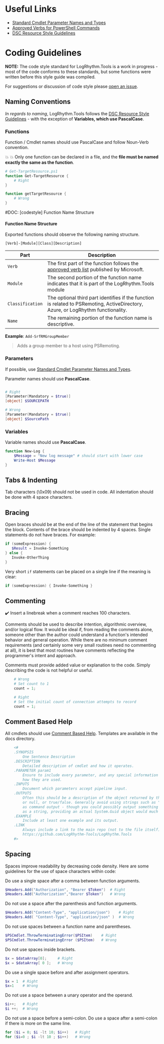 <!-- markdownlint-disable MD041 -->

# Useful Links

* [Standard Cmdlet Parameter Names and Types](https://docs.microsoft.com/en-us/powershell/scripting/developer/cmdlet/standard-cmdlet-parameter-names-and-types?view=powershell-5.1)
* [Approved Verbs for PowerShell Commands](https://docs.microsoft.com/en-us/powershell/scripting/developer/cmdlet/approved-verbs-for-windows-powershell-commands?view=powershell-5.1)
* [DSC Resource Style Guidelines](https://github.com/PowerShell/DscResources/blob/master/StyleGuidelines.md)

# Coding Guidelines

**NOTE:** The code style standard for LogRhythm.Tools is a work in progress - most of the code conforms to these standards, but some functions were written before this style guide was compiled.

For suggestions or discussion of code style please [open an issue](https://github.com/LogRhythm-Tools/LogRhythm.Tools/issues).

## Naming Conventions

*In regards to naming*, LogRhythm.Tools follows the [DSC Resource Style Guidelines](https://github.com/PowerShell/DscResources/blob/master/StyleGuidelines.md) - with the exception of **Variables, which use PascalCase**.

### Functions

Function / Cmdlet names should use PascalCase and follow Noun-Verb convention.

:boom: :boom: Only one function can be declared in a file, and the **file must be named exactly the same as the function**.

```powershell
# Get-TargetResource.ps1
function Get-TargetResource {
    # Right
}

function getTargetResource {
    # Wrong
}
```

#DOC: [codestyle] Function Name Structure
#### Function Name Structure

Exported functions should observe the following naming structure.

`[Verb]-[Module][Class][Description]`

| Part      | Description |
| ----------- | ----------- |
| `Verb` | The first part of the function follows the [approved verb list](https://docs.microsoft.com/en-us/powershell/developer/cmdlet/approved-verbs-for-windows-powershell-commands) published by Microsoft. |
| `Module` | The second portion of the function name indicates that it is part of the LogRhythm.Tools module|
| `Classification` | The optional third part identifies if the function is related to PSRemoting, ActiveDirectory, Azure, or LogRhythm functionality.|
| `Name` | The remaining portion of the function name is descriptive.|

**Example**: `Add-SrfRMGroupMember`

> Adds a group member to a host using PSRemoting.

### Parameters

If possible, use [Standard Cmdlet Parameter Names and Types](https://docs.microsoft.com/en-us/powershell/scripting/developer/cmdlet/standard-cmdlet-parameter-names-and-types?view=powershell-5.1).

Parameter names should use **PascalCase**.

```powershell

# Right
[Parameter(Mandatory = $true)]
[object] $SOURCEPATH

# Wrong
[Parameter(Mandatory = $true)]
[object] $SourcePath

```

### Variables

Variable names should use **PascalCase**.

```powershell
function New-Log {
    $Message = "New log message" # should start with lower case
    Write-Host $Message
}
```

## Tabs & Indenting

Tab characters (\0x09) should not be used in code. All indentation should be done with 4 space characters.

## Bracing

Open braces should be at the end of the line of the statement that begins the block. Contents of the brace should be indented by 4 spaces. Single statements do not have braces. For example:

```powershell
if (someExpression) {
   $Result = Invoke-Something
} else {
   Invoke-OtherThing
}
```

Very short `if` statements can be placed on a single line if the meaning is clear:

```powershell
if (someExpression) { Invoke-Something }
```

## Commenting

:heavy_check_mark: Insert a linebreak when a comment reaches 100 characters.

Comments should be used to describe intention, algorithmic overview, and/or logical flow.  It would be ideal if, from reading the comments alone, someone other than the author could understand a function's intended behavior and general operation. While there are no minimum comment requirements (and certainly some very small routines need no commenting at all), it is best that most routines have comments reflecting the programmer's intent and approach.

Comments must provide added value or explanation to the code. Simply describing the code is not helpful or useful.

```powershell
    # Wrong
    # Set count to 1
    count = 1;

    # Right
    # Set the initial count of connection attempts to record
    count = 1;

```

## Comment Based Help

All cmdlets should use [Comment Based Help](https://docs.microsoft.com/en-us/powershell/module/microsoft.powershell.core/about/about_comment_based_help?view=powershell-5.1).  Templates are available in the docs directory.

```powershell
    <#
    .SYNOPSIS
        One Sentence Description
    .DESCRIPTION
        Detailed description of cmdlet and how it operates.
    .PARAMETER param1
        Ensure to include every parameter, and any special information about
        how they are used.
    .INPUTS
        Document which parameters accept pipeline input.
    .OUTPUTS
        Often this should be a description of the object returned by the cmdlet,
        or null, or true/false. Generally avoid using strings such as "Complete"
        as command output - though you could possibly output something like a Guid
        as a string, providing an actual System.Guid object would much more preferable.
    .EXAMPLE
        Include at least one example and its output.
    .LINK
        Always include a link to the main repo (not to the file itself)
        https://github.com/LogRhythm-Tools/LogRhythm.Tools
    #>
```

## Spacing

Spaces improve readability by decreasing code density. Here are some guidelines for the use of space characters within code:

Do use a single space after a comma between function arguments.

```powershell
$Headers.Add("Authorization", "Bearer $Token")  # Right
$Headers.Add("Authorization","Bearer $Token")   # Wrong
```

Do not use a space after the parenthesis and function arguments.

```powershell
$Headers.Add("Content-Type", "application/json")    # Right
$Headers.Add( "Content-Type", "application/json" )  # Wrong
```

Do not use spaces between a function name and parentheses.

```powershell
$PSCmdlet.ThrowTerminatingError($PSItem)    # Right
$PSCmdlet.ThrowTerminatingError ($PSItem)   # Wrong
```

Do not use spaces inside brackets.

```powershell
$x = $dataArray[0];     # Right
$x = $dataArray[ 0 ];   # Wrong
```

Do use a single space before and after assignment operators.

```powershell
$x = 1  # Right
$x=1    # Wrong
```

Do not use a space between a unary operator and the operand.

```powershell
$i++;   # Right
$i ++;  # Wrong
```

Do not use a space before a semi-colon. Do use a space after a semi-colon if there is more on the same line.

```powershell
for ($i = 0; $i -lt 10; $i++)   # Right
for ($i=0 ; $i -lt 10 ; $i++)   # Wrong
```
